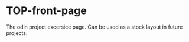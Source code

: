 # TOP-front-page
The odin project excersice page. Can be used as a stock layout in future projects.
